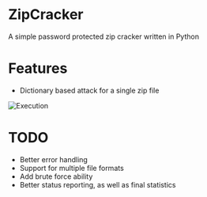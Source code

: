 # ZipCracker
A simple password protected zip cracker written in Python

# Features
* Dictionary based attack for a single zip file

![Execution](http://i.imgur.com/tCCZm4Q.png)

# TODO
* Better error handling
* Support for multiple file formats
* Add brute force ability
* Better status reporting, as well as final statistics